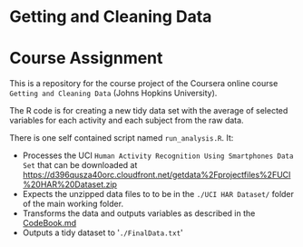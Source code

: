 # Getting and Cleaning Data
# Course Assignment

This is a repository for the course project of the Coursera online course `Getting and Cleaning Data` (Johns Hopkins University).

The R code is for creating a new tidy data set with the average of selected variables for each activity and each subject from the raw data.

There is one self contained script named `run_analysis.R`.  It:

* Processes the UCI `Human Activity Recognition Using Smartphones Data Set` that can be downloaded at https://d396qusza40orc.cloudfront.net/getdata%2Fprojectfiles%2FUCI%20HAR%20Dataset.zip
* Expects the unzipped data files to to be in the `./UCI HAR Dataset/` folder of the main working folder.
* Transforms the data and outputs variables as described in the [CodeBook.md](CodeBook.md)
* Outputs a tidy dataset to '`./FinalData.txt`'


